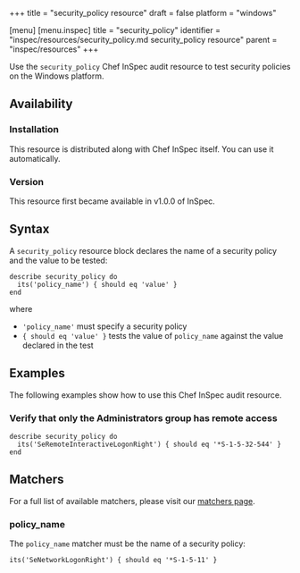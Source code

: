 +++
title = "security_policy resource"
draft = false
platform = "windows"

[menu]
  [menu.inspec]
    title = "security_policy"
    identifier = "inspec/resources/security_policy.md security_policy resource"
    parent = "inspec/resources"
+++


Use the `security_policy` Chef InSpec audit resource to test security policies on the Windows platform.


## Availability

### Installation

This resource is distributed along with Chef InSpec itself. You can use it automatically.

### Version

This resource first became available in v1.0.0 of InSpec.

## Syntax

A `security_policy` resource block declares the name of a security policy and the value to be tested:

    describe security_policy do
      its('policy_name') { should eq 'value' }
    end

where

* `'policy_name'` must specify a security policy
* `{ should eq 'value' }` tests the value of `policy_name` against the value declared in the test


## Examples

The following examples show how to use this Chef InSpec audit resource.

### Verify that only the Administrators group has remote access

    describe security_policy do
      its('SeRemoteInteractiveLogonRight') { should eq '*S-1-5-32-544' }
    end


## Matchers

For a full list of available matchers, please visit our [matchers page](https://www.inspec.io/docs/reference/matchers/).

### policy_name

The `policy_name` matcher must be the name of a security policy:

    its('SeNetworkLogonRight') { should eq '*S-1-5-11' }
